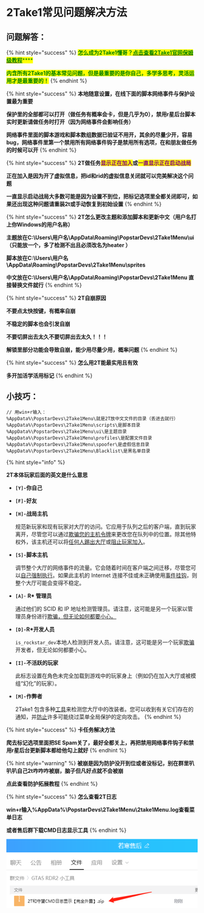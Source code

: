 # 2Take1常见问题解决方法

## **问题解答：**

{% hint style="success" %}
<mark style="color:green;">**怎么成为2Take1懂哥？**</mark>[<mark style="color:green;">**点击查看2Take1官网保姆级教程**</mark>](https://gta.2take1.menu/account/)<mark style="color:green;">****</mark>

<mark style="color:green;">**内含所有2Take1的基本常见问题，但是最重要的是你自己，多学多思考，灵活运用才是最重要的！**</mark>
{% endhint %}

{% hint style="success" %}
**本地随意设置，在线下面的脚本网络事件与保护设置最为重要**

**保护里的全部都可以打开（做任务有概率会卡，但是几乎为0），禁用r星后台脚本实时更新请做任务时打开（因为网络事件会影响任务）**

**网络事件里面的脚本游戏和脚本数组数据已验证不用开，其余的尽量少开，容易bug，网络事件里第一个禁用所有网络事件钩子是禁用所有选项，在和朋友做任务的时候可以开**
{% endhint %}

{% hint style="success" %}
**2T做任务**<mark style="color:purple;">**显示正在加入**</mark>**或**<mark style="color:purple;">**一直显示正在启动战局**</mark>

**正在加入是因为开了虚拟信息，把id和rid的虚拟信息关闭就可以完美解决这个问题**

**一直显示启动战局大多数可能是因为设置不到位，把标记选项里全都关闭即可，如果还出现这种问题请重装2t或手动恢复到初始设置**
{% endhint %}

{% hint style="success" %}
**2T怎么更改主题和添加脚本和更新中文（用户名打上你Windows的用户名称）**

**主题放在C:\Users\用户名\AppData\Roaming\PopstarDevs\2Take1Menu\ui（只能放一个，多了检测不出且必须改名为heater ）**

**脚本放在C:\Users\用户名\AppData\Roaming\PopstarDevs\2Take1Menu\sprites**

**中文放在C:\Users\用户名\AppData\Roaming\PopstarDevs\2Take1Menu 直接替换文件就行**
{% endhint %}

{% hint style="success" %}
**2T自崩原因**

**不要点太快按键，有概率自崩**

**不稳定的脚本也会引发自崩**

**不要切屏出去太久不要切屏出去太久！！！**

**解锁里部分功能会导致自崩，能少用尽量少用，概率问题**
{% endhint %}

{% hint style="success" %}
**怎么用2T能最实用且有效**

**多开加活学活用标记**
{% endhint %}

## **小技巧：**

```
// 用win+r输入：
%AppData%\PopstarDevs\2Take1Menu\就是2T放中文文件的目录（丢进去就行）
%AppData%\PopstarDevs\2Take1Menu\scripts\是脚本目录
%AppData%\PopstarDevs\2Take1Menu\ui\是主题目录
%AppData%\PopstarDevs\2Take1Menu\profiles\是配置文件目录
%AppData%\PopstarDevs\2Take1Menu\spoofer\是虚假信息目录
%AppData%\PopstarDevs\2Take1Menu\Blacklist\是黑名单目录
```





{% hint style="info" %}


**2T本体玩家后面的英文是什么意思**

* **`[Y]-`你自己**
* **`[F]-`好友**
*   **`[H]-`战局主机**

    规范新玩家和现有玩家对大厅的访问。它应用于队列之后的客户端，直到玩家离开，尽管您可以通过[欺骗您的主机令牌](https://gta.2take1.menu/features/online/spoofer/)来更改您在队列中的位置。除其他特权外，该主机还可以将[任何人踢出大厅](https://gta.2take1.menu/features/online/online-players/#host-kick)或[阻止玩家加入](https://gta.2take1.menu/features/online/lobby/#block-join-requests)。
*   **`[S]-`脚本主机**

    调节整个大厅的网络事件的流量。它会随着时间在客户端之间迁移，尽管您可以[自己强制执行](https://gta.2take1.menu/features/online/lobby/#force-script-host)。如果此主机的 Internet 连接不佳或未正确使用[事件挂钩](https://gta.2take1.menu/features/online/event-hooks/)，则整个大厅可能会变得不稳定。
*   **`[A]`**- **R\* 管理员**

    通过他们的 SCID 和 IP 地址检测管理员。请注意，这可能是另一个玩家以管理员身份进行[欺骗，但无论如何都要小心。](https://gta.2take1.menu/features/online/spoofer/)
*   **`[D]-`R\*开发人员**

    `is_rockstar_dev`本地人检测到开发人员。请注意，这可能是另一个玩家[欺骗](https://gta.2take1.menu/features/online/spoofer/)开发者，但无论如何都要小心。
*   **`[I]-`不活跃的玩家**

    此标志设置在角色未完全加载到游戏中的玩家身上（例如仍在加入大厅或被模组“幻化”的玩家）。
*   **`[M]-`作弊者**

    2Take1 包含多种[工具](https://gta.2take1.menu/features/online/modder-detection/)来检测您大厅中的改装者。您可以收到有关它们存在的通知，并[防止](https://gta.2take1.menu/features/online/protections/#block-from-modders)许多可能绕过菜单全局保护的定向攻击。
{% endhint %}

{% hint style="success" %}
**卡任务解决方法**

**爬去标记选项里面把SE Spam关了，最好全都关上，再把禁用网络事件钩子和禁用r星后台更新脚本都给他勾上就好**
{% endhint %}

{% hint style="warning" %}
**被崩是因为防护没开到位或者没标记，别在群里叭叭叭自己2t咋咋咋被崩，脑子但凡好点就不会被崩**

**点此查看防护拓展教程**
{% endhint %}

{% hint style="success" %}
**怎么查看2T日志**

**win+r输入%AppData%\PopstarDevs\2Take1Menu\2take1Menu.log查看菜单日志**

**或者售后群下载CMD日志显示工具**
{% endhint %}

![](<../../.gitbook/assets/image (30) (1) (1).png>)
